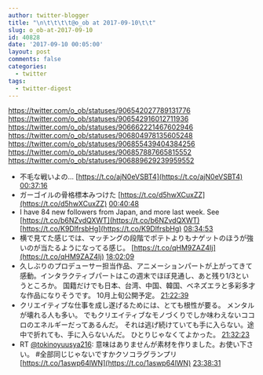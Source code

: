 ```yaml
---
author: twitter-blogger
title: "\n\t\t\t\t@o_ob at 2017-09-10\t\t"
slug: o_ob-at-2017-09-10
id: 40828
date: '2017-09-10 00:05:00'
layout: post
comments: false
categories:
  - twitter
tags:
  - twitter-digest
---
```


https://twitter.com/o_ob/statuses/906542027789131776 https://twitter.com/o_ob/statuses/906542916012711936 https://twitter.com/o_ob/statuses/906662221467602946 https://twitter.com/o_ob/statuses/906804978135605248 https://twitter.com/o_ob/statuses/906855439404384256 https://twitter.com/o_ob/statuses/906857887665815552 https://twitter.com/o_ob/statuses/906889629239959552  

*   不毛な戦いよの... [https://t.co/ajN0eVSBT4](https://t.co/ajN0eVSBT4) [00:37:16](https://twitter.com/o_ob/statuses/906542027789131776)
*   ガーゴイルの骨格標本みつけた [https://t.co/d5hwXCuxZZ](https://t.co/d5hwXCuxZZ) [00:40:48](https://twitter.com/o_ob/statuses/906542916012711936)
*   I have 84 new followers from Japan, and more last week. See [https://t.co/b6NZvdQXWT](https://t.co/b6NZvdQXWT) [https://t.co/K9DlfrsbHg](https://t.co/K9DlfrsbHg) [08:34:53](https://twitter.com/o_ob/statuses/906662221467602946)
*   横で見てた感じでは、マッチングの段階でポテトよりもナゲットのほうが強いのが当たるようになってる感じ。 [https://t.co/qHM9ZAZ4Ij](https://t.co/qHM9ZAZ4Ij) [18:02:09](https://twitter.com/o_ob/statuses/906804978135605248)
*   久しぶりのプロデューサー担当作品、アニメーションパートが上がってきて感動。インタラクティブパートはこの週末でほぼ見通し、あと残り1/3というところか。 国籍だけでも日本、台湾、中国、韓国、ベネズエラと多彩多才な作品になりそうです。 10月上旬公開予定。 [21:22:39](https://twitter.com/o_ob/statuses/906855439404384256)
*   クリエイティブな仕事を成し遂げるためには、とても根性が要る。 メンタルが壊れる人も多い。 でもクリエイティブなモノづくりでしか味わえないココロのエネルギーだってあるんだ。 それは逃げ続けていても手に入らない。途中で折れても、手に入らないんだ。 ひとりじゃなくてよかった。 [21:32:23](https://twitter.com/o_ob/statuses/906857887665815552)
*   RT [@tokinoyuusya216](https://twitter.com/tokinoyuusya216): 意味はありませんが素材を作りました。お使い下さい。 #全部同じじゃないですかクソコラグランプリ [https://t.co/1aswp64lWN](https://t.co/1aswp64lWN) [23:38:31](https://twitter.com/o_ob/statuses/906889629239959552)